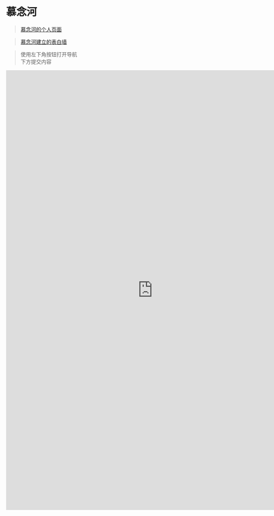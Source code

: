 # 慕念河

> [慕念河的个人页面](http://langjunjie.cn)

> [慕念河建立的表白墙](bbq.ljjie.cn/#)

> 使用左下角按钮打开导航<br>
> 下方提交内容

<iframe height="1200" width="800" src="https://wj.qq.com/s2/9334154/a401/" frameborder="0" allowfullscreen></iframe>
